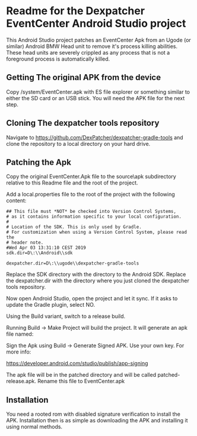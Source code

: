 # Readme for the Dexpatcher EventCenter Android Studio project

This Android Studio project patches an EventCenter Apk from an
Ugode (or similar) Android BMW Head unit to remove it's process
killing abilities. These head units are severely crippled as
any process that is not a foreground process is automatically
killed.

## Getting The original APK from the device

Copy /system/EventCenter.apk with ES file explorer or something
similar to either the SD card or an USB stick. You will need the
APK file for the next step.

## Cloning The dexpatcher tools repository

Navigate to https://github.com/DexPatcher/dexpatcher-gradle-tools
and clone the repository to a local directory on your hard drive.

## Patching the Apk

Copy the original EventCenter.Apk file to the source\apk subdirectory
relative to this Readme file and the root of the project.

Add a local.properties file to the root of the project with the following content:

```
## This file must *NOT* be checked into Version Control Systems,
# as it contains information specific to your local configuration.
#
# Location of the SDK. This is only used by Gradle.
# For customization when using a Version Control System, please read the
# header note.
#Wed Apr 03 13:31:10 CEST 2019
sdk.dir=D\:\\Android\\sdk

dexpatcher.dir=D\:\\ugode\\dexpatcher-gradle-tools
```

Replace the SDK directory with the directory to the Android SDK.
Replace the dexpatcher.dir with the directory where you just cloned the dexpatcher
tools repository.

Now open Android Studio, open the project and let it sync. If it asks to update the
Gradle plugin, select NO.

Using the Build variant, switch to a release build.

Running Build -> Make Project will build the project. It will generate an apk file named:

Sign the Apk using Build -> Generate Signed APK. Use your own key. For more info:

https://developer.android.com/studio/publish/app-signing

The apk file will be in the patched directory and will be called patched-release.apk.
Rename this file to EventCenter.apk

## Installation

You need a rooted rom with disabled signature verification to install the APK. Installation then is as simple as downloading the APK and installing it using normal methods.
